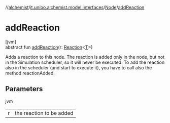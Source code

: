 //[alchemist](../../../index.md)/[it.unibo.alchemist.model.interfaces](../index.md)/[Node](index.md)/[addReaction](add-reaction.md)

# addReaction

[jvm]\
abstract fun [addReaction](add-reaction.md)(r: [Reaction](../-reaction/index.md)<[T](../../it.unibo.alchemist.boundary.interfaces/-output-monitor/index.md)>)

Adds a reaction to this node. The reaction is added only in the node, but not in the Simulation scheduler, so it will never be executed. To add the reaction also in the scheduler (and start to execute it), you have to call also the method reactionAdded.

## Parameters

jvm

| | |
|---|---|
| r | the reaction to be added |
